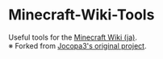 # Minecraft-Wiki-Tools
Useful tools for the [Minecraft Wiki (ja)](https://minecraft-ja.gamepedia.com/).  
※ Forked from [Jocopa3's original project](https://github.com/jocopa3/Minecraft-Wiki-Tools).
